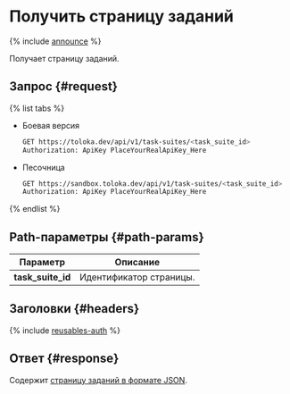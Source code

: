 # Получить страницу заданий

{% include [announce](../_includes/announce.md) %}

Получает страницу заданий.

## Запрос {#request}

{% list tabs %}

- Боевая версия

    ```bash
    GET https://toloka.dev/api/v1/task-suites/<task_suite_id>
    Authorization: ApiKey PlaceYourRealApiKey_Here
    ```

- Песочница

    ```bash
    GET https://sandbox.toloka.dev/api/v1/task-suites/<task_suite_id>
    Authorization: ApiKey PlaceYourRealApiKey_Here
    ```

{% endlist %}

## Path-параметры {#path-params}

Параметр | Описание
----- | -----
**task_suite_id** | Идентификатор страницы.

## Заголовки {#headers}

{% include [reusables-auth](../_includes/reusables/id-reusables/auth.md) %}

## Ответ {#response}

Содержит [страницу заданий в формате JSON](create-task-suite.md#body).